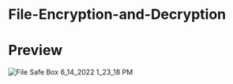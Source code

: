 # File-Encryption-and-Decryption

# Preview 
![File Safe Box 6_14_2022 1_23_18 PM](https://user-images.githubusercontent.com/62768547/173536159-c7696eff-fb4d-423c-88cc-9705da96c765.png)

